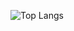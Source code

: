 ![Top Langs](https://github-readme-stats.vercel.app/api/top-langs/?username=downy1218&hide_border=true)



